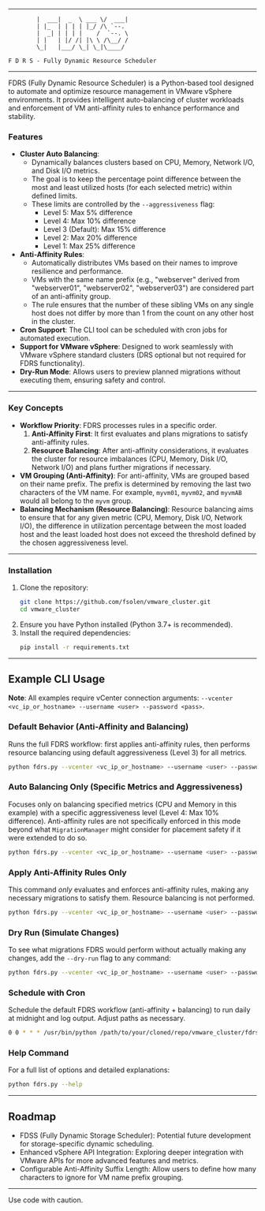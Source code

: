__________________  _____ 
            |  ___|  _  \ ___ \/  ___|
            | |_  | | | | |_/ /\ `--. 
            |  _| | | | |    /  `--. \
            | |   | |/ /| |\ \ /\__/ /
            \_|   |___/ \_| \_|\____/ 
                                
    F D R S - Fully Dynamic Resource Scheduler

---

FDRS (Fully Dynamic Resource Scheduler) is a Python-based tool designed to automate and optimize resource management in VMware vSphere environments. It provides intelligent auto-balancing of cluster workloads and enforcement of VM anti-affinity rules to enhance performance and stability.

### Features

- **Cluster Auto Balancing**:
    - Dynamically balances clusters based on CPU, Memory, Network I/O, and Disk I/O metrics.
    - The goal is to keep the percentage point difference between the most and least utilized hosts (for each selected metric) within defined limits.
    - These limits are controlled by the `--aggressiveness` flag:
        - Level 5: Max 5% difference
        - Level 4: Max 10% difference
        - Level 3 (Default): Max 15% difference
        - Level 2: Max 20% difference
        - Level 1: Max 25% difference
- **Anti-Affinity Rules**:
    - Automatically distributes VMs based on their names to improve resilience and performance.
    - VMs with the same name prefix (e.g., "webserver" derived from "webserver01", "webserver02", "webserver03") are considered part of an anti-affinity group.
    - The rule ensures that the number of these sibling VMs on any single host does not differ by more than 1 from the count on any other host in the cluster.
- **Cron Support**: The CLI tool can be scheduled with cron jobs for automated execution.
- **Support for VMware vSphere**: Designed to work seamlessly with VMware vSphere standard clusters (DRS optional but not required for FDRS functionality).
- **Dry-Run Mode**: Allows users to preview planned migrations without executing them, ensuring safety and control.

---

### Key Concepts

- **Workflow Priority**: FDRS processes rules in a specific order.
    1.  **Anti-Affinity First**: It first evaluates and plans migrations to satisfy anti-affinity rules.
    2.  **Resource Balancing**: After anti-affinity considerations, it evaluates the cluster for resource imbalances (CPU, Memory, Disk I/O, Network I/O) and plans further migrations if necessary.
- **VM Grouping (Anti-Affinity)**: For anti-affinity, VMs are grouped based on their name prefix. The prefix is determined by removing the last two characters of the VM name. For example, `myvm01`, `myvm02`, and `myvmAB` would all belong to the `myvm` group.
- **Balancing Mechanism (Resource Balancing)**: Resource balancing aims to ensure that for any given metric (CPU, Memory, Disk I/O, Network I/O), the difference in utilization percentage between the most loaded host and the least loaded host does not exceed the threshold defined by the chosen aggressiveness level.

---

### Installation

1.  Clone the repository:
    ```bash
    git clone https://github.com/fsolen/vmware_cluster.git
    cd vmware_cluster
    ```
2.  Ensure you have Python installed (Python 3.7+ is recommended).
3.  Install the required dependencies:
    ```bash
    pip install -r requirements.txt
    ```

---

## Example CLI Usage

**Note**: All examples require vCenter connection arguments: `--vcenter <vc_ip_or_hostname> --username <user> --password <pass>`.

### Default Behavior (Anti-Affinity and Balancing)

Runs the full FDRS workflow: first applies anti-affinity rules, then performs resource balancing using default aggressiveness (Level 3) for all metrics.

```bash
python fdrs.py --vcenter <vc_ip_or_hostname> --username <user> --password <pass>
```

### Auto Balancing Only (Specific Metrics and Aggressiveness)

Focuses only on balancing specified metrics (CPU and Memory in this example) with a specific aggressiveness level (Level 4: Max 10% difference). Anti-affinity rules are not specifically enforced in this mode beyond what `MigrationManager` might consider for placement safety if it were extended to do so.

```bash
python fdrs.py --vcenter <vc_ip_or_hostname> --username <user> --password <pass> --balance --metrics cpu,memory --aggressiveness 4
```

### Apply Anti-Affinity Rules Only

This command *only* evaluates and enforces anti-affinity rules, making any necessary migrations to satisfy them. Resource balancing is not performed.

```bash
python fdrs.py --vcenter <vc_ip_or_hostname> --username <user> --password <pass> --apply-anti-affinity
```

### Dry Run (Simulate Changes)

To see what migrations FDRS would perform without actually making any changes, add the `--dry-run` flag to any command:

```bash
python fdrs.py --vcenter <vc_ip_or_hostname> --username <user> --password <pass> --dry-run
```

### Schedule with Cron

Schedule the default FDRS workflow (anti-affinity + balancing) to run daily at midnight and log output. Adjust paths as necessary.

```bash
0 0 * * * /usr/bin/python /path/to/your/cloned/repo/vmware_cluster/fdrs.py --vcenter <vc_ip_or_hostname> --username <user> --password <pass> >> /var/log/fdrs.log 2>&1
```

### Help Command

For a full list of options and detailed explanations:

```bash
python fdrs.py --help
```

---

## Roadmap

*   FDSS (Fully Dynamic Storage Scheduler): Potential future development for storage-specific dynamic scheduling.
*   Enhanced vSphere API Integration: Exploring deeper integration with VMware APIs for more advanced features and metrics.
*   Configurable Anti-Affinity Suffix Length: Allow users to define how many characters to ignore for VM name prefix grouping.

---
Use code with caution.
